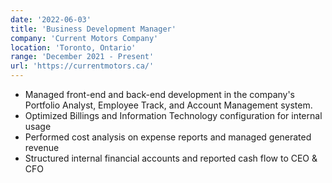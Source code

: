```yaml
---
date: '2022-06-03'
title: 'Business Development Manager'
company: 'Current Motors Company'
location: 'Toronto, Ontario'
range: 'December 2021 - Present'
url: 'https://currentmotors.ca/'
---
```


- Managed front-end and back-end development in the company's Portfolio Analyst, Employee Track, and Account Management system.
- Optimized Billings and Information Technology configuration for internal usage
- Performed cost analysis on expense reports and managed generated revenue
- Structured internal financial accounts and reported cash flow to CEO & CFO
